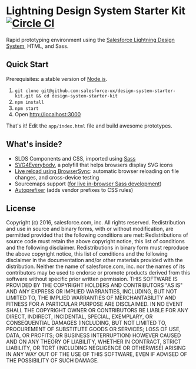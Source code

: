 # Lightning Design System Starter Kit [![Circle CI](https://circleci.com/gh/salesforce-ux/design-system-starter-kit.svg?style=svg&circle-token=6c0b617673fd9c9e4eb4fb9defe953a92fc1797c)](https://circleci.com/gh/salesforce-ux/design-system-starter-kit)

Rapid prototyping environment using the [Salesforce Lightning Design System](https://www.lightningdesignsystem.com/), HTML, and Sass.

## Quick Start

Prerequisites: a stable version of [Node.js](https://nodejs.org/en/).

1. `git clone git@github.com:salesforce-ux/design-system-starter-kit.git && cd design-system-starter-kit`
2. `npm install`
3. `npm start`
4. Open <http://localhost:3000>

That's it! Edit the `app/index.html` file and build awesome prototypes.

## What's inside?

- SLDS Components and CSS, imported using [Sass](http://www.sass-lang.com/)
- [SVG4Everybody](https://github.com/jonathantneal/svg4everybody), a polyfill that helps browsers display SVG icons
- [Live reload using BrowserSync](https://www.browsersync.io/): automatic browser reloading on file changes, and cross-device testing
- Sourcemaps support ([for live in-browser Sass development](https://medium.com/@toolmantim/getting-started-with-css-sourcemaps-and-in-browser-sass-editing-b4daab987fb0))
- [Autoprefixer](https://github.com/postcss/autoprefixer) (adds vendor prefixes to CSS rules)

## License

Copyright (c) 2016, salesforce.com, inc. All rights reserved.
Redistribution and use in source and binary forms, with or without modification, are permitted provided that the following conditions are met:
Redistributions of source code must retain the above copyright notice, this list of conditions and the following disclaimer.
Redistributions in binary form must reproduce the above copyright notice, this list of conditions and the following disclaimer in the documentation and/or other materials provided with the distribution.
Neither the name of salesforce.com, inc. nor the names of its contributors may be used to endorse or promote products derived from this software without specific prior written permission.
THIS SOFTWARE IS PROVIDED BY THE COPYRIGHT HOLDERS AND CONTRIBUTORS "AS IS" AND ANY EXPRESS OR IMPLIED WARRANTIES, INCLUDING, BUT NOT LIMITED TO, THE IMPLIED WARRANTIES OF MERCHANTABILITY AND FITNESS FOR A PARTICULAR PURPOSE ARE DISCLAIMED. IN NO EVENT SHALL THE COPYRIGHT OWNER OR CONTRIBUTORS BE LIABLE FOR ANY DIRECT, INDIRECT, INCIDENTAL, SPECIAL, EXEMPLARY, OR CONSEQUENTIAL DAMAGES (INCLUDING, BUT NOT LIMITED TO, PROCUREMENT OF SUBSTITUTE GOODS OR SERVICES; LOSS OF USE, DATA, OR PROFITS; OR BUSINESS INTERRUPTION) HOWEVER CAUSED AND ON ANY THEORY OF LIABILITY, WHETHER IN CONTRACT, STRICT LIABILITY, OR TORT (INCLUDING NEGLIGENCE OR OTHERWISE) ARISING IN ANY WAY OUT OF THE USE OF THIS SOFTWARE, EVEN IF ADVISED OF THE POSSIBILITY OF SUCH DAMAGE.
